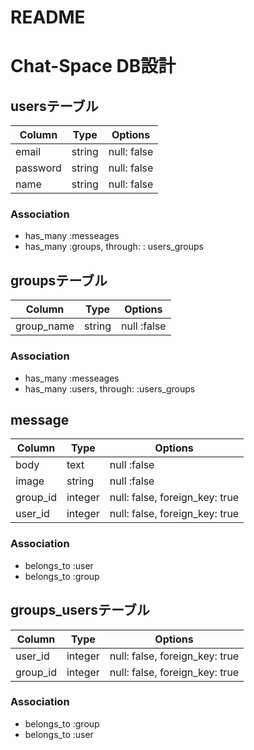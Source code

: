 # README

# Chat-Space DB設計

## usersテーブル

|Column|Type|Options|
|------|----|-------|
|email|string|null: false|
|password|string|null: false|
|name|string|null: false|
### Association
- has_many :messeages
- has_many :groups, through: : users_groups

## groupsテーブル

|Column|Type|Options|
|------|----|-------|
|group_name|string|null :false|

### Association
- has_many :messeages
- has_many :users, through: :users_groups

## message

|Column|Type|Options|
|------|----|-------|
|body|text|null :false|
|image|string|null :false|
|group_id|integer|null: false, foreign_key: true|
|user_id|integer|null: false, foreign_key: true|

### Association
- belongs_to :user
- belongs_to :group

## groups_usersテーブル

|Column|Type|Options|
|------|----|-------|
|user_id|integer|null: false, foreign_key: true|
|group_id|integer|null: false, foreign_key: true|

### Association
- belongs_to :group
- belongs_to :user